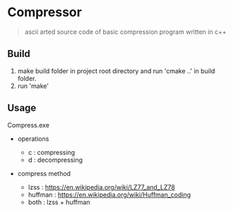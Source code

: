# Compressor
> ascii arted source code of basic compression program written in c++

## Build
1. make build folder in project root directory and run 'cmake ..' in build folder.
2. run 'make'

## Usage
Compress.exe <operation> <compress method> <in-file> <out-file>

* operations
  * c : compressing
  * d : decompressing

* compress method
  * lzss : https://en.wikipedia.org/wiki/LZ77_and_LZ78
  * huffman : https://en.wikipedia.org/wiki/Huffman_coding
  * both : lzss + huffman
